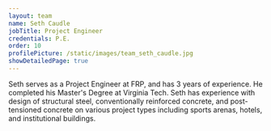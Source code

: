 ```yaml
---
layout: team
name: Seth Caudle
jobTitle: Project Engineer
credentials: P.E.
order: 10
profilePicture: /static/images/team_seth_caudle.jpg
showDetailedPage: true
---
```

Seth serves as a Project Engineer at FRP, and has 3 years of experience.  He completed his Master's Degree at Virginia Tech.  Seth has experience with design of structural steel, conventionally reinforced concrete, and post-tensioned concrete on various project types including sports arenas, hotels, and institutional buildings.

